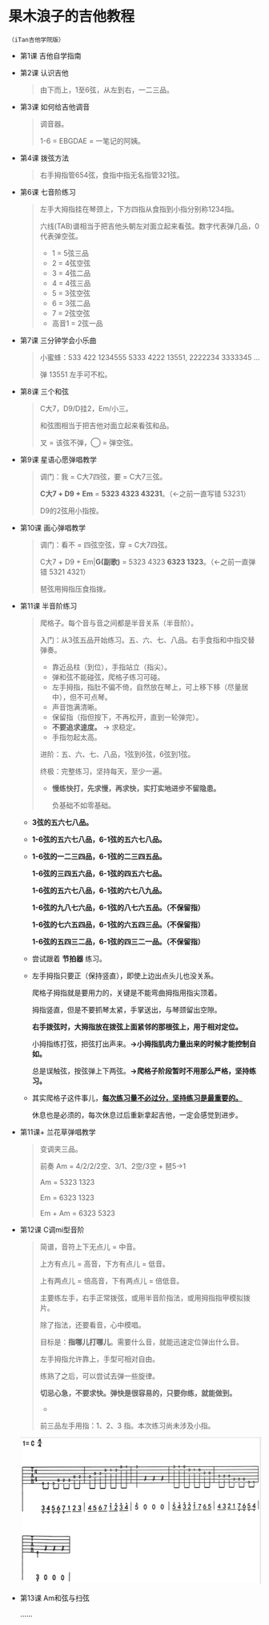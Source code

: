 # 果木浪子的吉他教程

`（iTan吉他学院版）`

- 第1课 吉他自学指南

- 第2课 认识吉他

  > 由下而上，1至6弦，从左到右，一二三品。

- 第3课 如何给吉他调音

  > 调音器。
  >
  > 1-6 = EBGDAE = 一笔记的阿姨。

- 第4课 拨弦方法

  > 右手拇指管654弦，食指中指无名指管321弦。

- 第6课 七音阶练习

  > 左手大拇指挂在琴颈上，下方四指从食指到小指分别称1234指。
  >
  > 六线(TAB)谱相当于把吉他头朝左对面立起来看弦。数字代表弹几品，0 代表弹空弦。
  >
  > - 1 = 5弦三品
  > - 2 = 4弦空弦
  > - 3 = 4弦二品
  > - 4 = 4弦三品
  > - 5 = 3弦空弦
  > - 6 = 3弦二品
  > - 7 = 2弦空弦
  > - 高音1 = 2弦一品

- 第7课 三分钟学会小乐曲

  > 小蜜蜂：533 422 1234555 5333 4222 13551, 2222234 3333345 ...
  >
  > 弹 13551 左手可不松。

- 第8课 三个和弦

  > C大7，D9/D挂2，Em/小三。
  >
  > 和弦图相当于把吉他对面立起来看弦和品。
  >
  > 叉 = 该弦不弹，◯ = 弹空弦。

- 第9课 星语心愿弹唱教学

  > 调门：我 = C大7四弦，要 = C大7三弦。
  >
  > **C大7 + D9 + Em** = **5323 4323 43231**。（←之前一直写错 53231）
  >
  > D9的2弦用小指按。

- 第10课 画心弹唱教学

  > 调门：看不 = 四弦空弦，穿 = C大7四弦。
  >
  > C大7 + D9 + Em|**G(副歌)** = 5323 4323 **6323 1323**。（←之前一直弹错 5321 4321）
  >
  > 琶弦用拇指压食指拨。

- 第11课 半音阶练习

  > 爬格子。每个音与音之间都是半音关系（半音阶）。
  >
  > 入门：从3弦五品开始练习。五、六、七、八品。右手食指和中指交替弹奏。
  >
  > - 靠近品柱（到位），手指站立（指尖）。
  > - 弹和弦不能碰弦，爬格子练习可碰。
  > - 左手拇指，指肚不偏不倚，自然放在琴上，可上移下移（尽量居中），但不可点琴。
  > - 声音饱满清晰。
  > - 保留指（指但按下，不再松开，直到一轮弹完）。
  > - **不要追求速度。** → 求稳定。
  > - 手指勿起太高。
  >
  > 进阶：五、六、七、八品，1弦到6弦，6弦到1弦。
  >
  > 终极：完整练习，坚持每天，至少一遍。
  >
  > - **慢练快打，先求慢，再求快，实打实地进步不留隐患。**
  >
  >   负基础不如零基础。

  - **3弦的五六七八品。**

  - **1-6弦的五六七八品，6-1弦的五六七八品。**

  - **1-6弦的一二三四品，6-1弦的二三四五品。**

    **1-6弦的三四五六品，6-1弦的四五六七品。**

    **1-6弦的五六七八品，6-1弦的六七八九品。**

    **1-6弦的九八七六品，6-1弦的八七六五品。（不保留指）**

    **1-6弦的七六五四品，6-1弦的六五四三品。（不保留指）**

    **1-6弦的五四三二品，6-1弦的四三二一品。（不保留指）**
    
  - 尝试跟着 **节拍器** 练习。

  - 左手拇指只要正（保持竖直），即使上边出点头儿也没关系。

    爬格子拇指就是要用力的，关键是不能弯曲拇指用指尖顶着。

    拇指竖直，但是不要抓琴太紧，手掌送出，与琴颈留出空隙。

    **右手拨弦时，大拇指放在拨弦上面紧邻的那根弦上，用于相对定位。**

    小拇指练打弦，把弦打出声来。**→小拇指肌肉力量出来的时候才能控制自如。**

    总是误触弦，按弦弹上下两弦。**→爬格子阶段暂时不用那么严格，坚持练习。**

  - 其实爬格子这件事儿，<u>**每次练习量不必过分，坚持练习是最重要的。**</u>

    休息也是必须的，每次休息过后重新拿起吉他，一定会感觉到进步。

- 第11课+ 兰花草弹唱教学

  > 变调夹三品。
  >
  > 前奏 Am = 4/2/2/2空、3/1、2空/3空 + 琶5→1
  >
  > Am = 5323 1323
  >
  > Em = 6323 1323
  >
  > Em + Am = 6323 5323

- 第12课 C调mi型音阶

  > 简谱，音符上下无点儿 = 中音。
  >
  > 上方有点儿 = 高音，下方有点儿 = 低音。
  >
  > 上有两点儿 = 倍高音，下有两点儿 = 倍低音。
  >
  > 主要练左手，右手正常拨弦，或用半音阶指法，或用拇指指甲模拟拨片。
  >
  > 除了指法，还要看音，心中模唱。
  >
  > 目标是：**指哪儿打哪儿**。需要什么音，就能迅速定位弹出什么音。
  >
  > 左手拇指允许靠上，手型可相对自由。
  >
  > 练熟了之后，可以尝试去弹一些旋律。
  >
  > **切忌心急，不要求快。弹快是很容易的，只要你练，就能做到。**
  >
  > - 
  >
  > 前三品左手用指：1、2、3 指。本次练习尚未涉及小指。

  ![](images/memo/12.jpg)

- 第13课 Am和弦与扫弦

  ……

